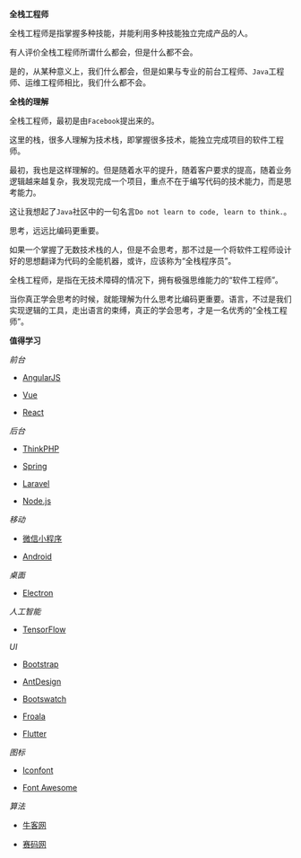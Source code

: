 **全栈工程师**

全栈工程师是指掌握多种技能，并能利用多种技能独立完成产品的人。

有人评价全栈工程师所谓什么都会，但是什么都不会。

是的，从某种意义上，我们什么都会，但是如果与专业的前台工程师、`Java`工程师、运维工程师相比，我们什么都不会。

**全栈的理解**

全栈工程师，最初是由`Facebook`提出来的。

这里的栈，很多人理解为技术栈，即掌握很多技术，能独立完成项目的软件工程师。

最初，我也是这样理解的。但是随着水平的提升，随着客户要求的提高，随着业务逻辑越来越复杂，我发现完成一个项目，重点不在于编写代码的技术能力，而是思考能力。

这让我想起了`Java`社区中的一句名言`Do not learn to code, learn to think.`。

思考，远远比编码更重要。

如果一个掌握了无数技术栈的人，但是不会思考，那不过是一个将软件工程师设计好的思想翻译为代码的全能机器，或许，应该称为“全栈程序员”。

全栈工程师，是指在无技术障碍的情况下，拥有极强思维能力的“软件工程师”。

当你真正学会思考的时候，就能理解为什么思考比编码更重要。语言，不过是我们实现逻辑的工具，走出语言的束缚，真正的学会思考，才是一名优秀的“全栈工程师”。

**值得学习**

*前台*

- [AngularJS](https://docs.angularjs.org/)

- [Vue](https://vuejs.bootcss.com/)

- [React](http://www.css88.com/react/)

*后台*

- [ThinkPHP](https://www.kancloud.cn/yunzhiclub/thinkphp5guide)

- [Spring](https://spring.io/)

- [Laravel](https://laravel-china.org/docs/laravel/)

- [Node.js](http://nodejs.cn/)

*移动*

- [微信小程序](https://mp.weixin.qq.com/debug/wxadoc/dev/framework/MINA.html)

- [Android](https://developer.android.google.cn)

*桌面*

- [Electron](https://electronjs.org/)

*人工智能*

- [TensorFlow](http://www.tensorfly.cn/)

*UI*

- [Bootstrap](http://v3.bootcss.com/)

- [AntDesign](https://ant.design/index-cn)

- [Bootswatch](https://bootswatch.com/)

- [Froala](https://www.froala.com/design-blocks)

- [Flutter](https://flutter.io/)

*图标*

- [Iconfont](http://www.iconfont.cn/)

- [Font Awesome](http://fontawesome.dashgame.com/)

*算法*

- [牛客网](https://www.nowcoder.com)

- [赛码网](http://www.acmcoder.com)
